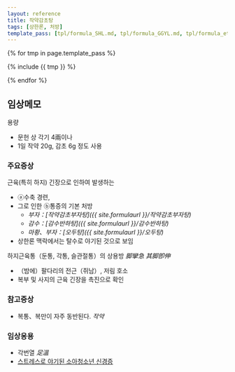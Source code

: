 ```yaml
---
layout: reference
title: 작약감초탕
tags: [상한론, 처방]
template_pass: [tpl/formula_SHL.md, tpl/formula_GGYL.md, tpl/formula_etc.md]
---
```



{% for tmp in page.template_pass %}

{% include {{ tmp }} %}

{% endfor %}

## 임상메모

용량
* 문헌 상 각기 4兩이나
* 1일 작약 20g, 감초 6g 정도 사용

### 주요증상

근육(특히 하지) 긴장으로 인하여 발생하는
* ⓐ수축 경련,
* 그로 인한 ⓑ통증의 기본 처방
  - _부자：[작약감초부자탕]({{ site.formulaurl }}/작약감초부자탕)_
  - _감수：[감수반하탕]({{ site.formulaurl }}/감수반하탕)_
  - _마황、부자：[오두탕]({{ site.formulaurl }}/오두탕)_
* 상한론 맥락에서는 탈수로 야기된 것으로 보임

하지근육통（둔통, 각통, 슬관절통）의 상용방 _脚攣急_ _其脚卽伸_
* （밤에）팔다리의 전근（쥐남）, 저림 호소
* 복부 및 사지의 근육 긴장을 촉진으로 확인

### 참고증상

* 복통、복만이 자주 동반된다. _작약_

### 임상응용

* 각번열 _足溫_
* [스트레스로 야기된 소아청소년 신경증]({{site.sympurl}}/@소아청소년_신경증)
